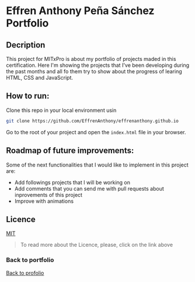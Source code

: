 # Effren Anthony Peña Sánchez Portfolio

## Decription

This project for MITxPro is about my portfolio of projects maded in this certification. Here I'm showing the projects that I've been developing during the past months and all fo them try to show about the progress of learing HTML, CSS and JavaScript.

## How to run:

Clone this repo in your local environment usin

```bash
git clone https://github.com/EffrenAnthony/effrenanthony.github.io
```

Go to the root of your project and open the `index.html` file in your browser.

## Roadmap of future improvements:

Some of the next functionalities that I would like to implement in this project are:

- Add followings projects that I will be working on
- Add comments that you can send me with pull requests about inprovements of this project
- Improve with animations

## Licence
[MIT](https://choosealicense.com/licenses/mit/)
> To read more about the Licence, please, click on the link above 

### Back to portfolio

<a href="https://effrenanthony.github.io">Back to profolio</a>
